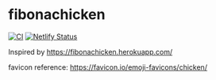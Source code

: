 # fibonachicken

[![CI](https://github.com/kanziw/fibonachicken/actions/workflows/ci.yml/badge.svg)](https://github.com/kanziw/fibonachicken/actions/workflows/ci.yml)
[![Netlify Status](https://api.netlify.com/api/v1/badges/771890ad-4a8c-4aa2-abed-0c953f03b385/deploy-status)](https://app.netlify.com/sites/fibonachicken/deploys)

Inspired by https://fibonachicken.herokuapp.com/

favicon reference: https://favicon.io/emoji-favicons/chicken/
